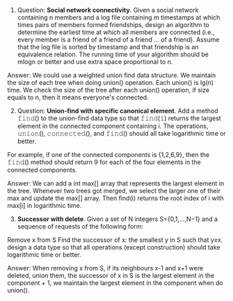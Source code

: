 1. Question: **Social network connectivity**. Given a social network containing n members and a log file containing m timestamps at which times pairs of members formed friendships, design an algorithm to determine the earliest time at which all members are connected (i.e., every member is a friend of a friend of a friend ... of a friend). Assume that the log file is sorted by timestamp and that friendship is an equivalence relation. The running time of your algorithm should be mlogn or better and use extra space proportional to n.

Answer:
We could use a weighted union find data structure. We maintain the size of each tree when doing union() operation. Each union() is lg(n) time. We check the size of the tree after each union() operation, if size equals to n, then it means everyone's connected.

2. Question: **Union-find with specific canonical element**. Add a method 𝚏𝚒𝚗𝚍() to the union-find data type so that 𝚏𝚒𝚗𝚍(𝚒) returns the largest element in the connected component containing i. The operations, 𝚞𝚗𝚒𝚘𝚗(), 𝚌𝚘𝚗𝚗𝚎𝚌𝚝𝚎𝚍(), and 𝚏𝚒𝚗𝚍() should all take logarithmic time or better.

For example, if one of the connected components is {1,2,6,9}, then the 𝚏𝚒𝚗𝚍() method should return 9 for each of the four elements in the connected components.

Answer:
We can add a int max[] array that represents the largest element in the tree. Whenever two trees got merged, we select the larger one of their max and update the max[] array. Then find(i) returns the root index of i with max[i] in logarithmic time.

3. **Successor with delete**. Given a set of N integers S={0,1,...,N−1} and a sequence of requests of the following form:

Remove x from S
Find the successor of x: the smallest y in S such that y≥x.
design a data type so that all operations (except construction) should take logarithmic time or better.

Answer:
When removing x from S, if its neighbours x-1 and x+1 were deleted, union them, the successor of x in S is the largest element in the component + 1, we maintain the largest element in the component when do union().